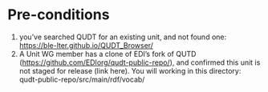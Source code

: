# Pre-conditions 
1. you’ve searched QUDT for an existing unit, and not found one: https://ble-lter.github.io/QUDT_Browser/
2. A Unit WG member has a clone of EDI’s fork of QUTD (https://github.com/EDIorg/qudt-public-repo/), and confirmed this unit is not staged for release (link here). You will working in this directory: qudt-public-repo/src/main/rdf/vocab/
